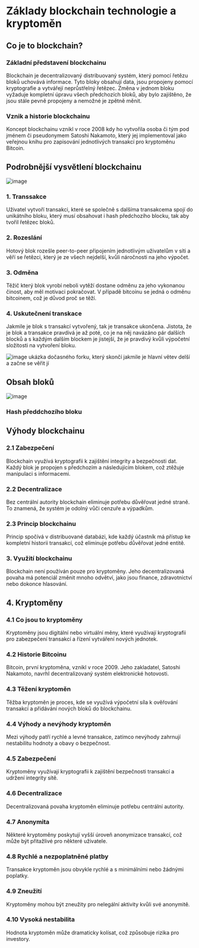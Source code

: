 # Základy blockchain technologie a kryptoměn
## Co je to blockchain?
### Základní představení blockchainu
Blockchain je decentralizovaný distribuovaný systém, který pomocí řetězu bloků uchovává informace. Tyto bloky obsahují data, jsou propojeny pomocí kryptografie a vytvářejí neprůstřelný řetězec. Změna v jednom bloku vyžaduje kompletní úpravu všech předchozích bloků, aby bylo zajištěno, že jsou stále pevně propojeny a nemožné je zpětně měnit.

### Vznik a historie blockchainu
Koncept blockchainu vznikl v roce 2008 kdy ho vytvořila osoba či tým pod jménem či pseudonymem Satoshi Nakamoto, který jej implementoval jako veřejnou knihu pro zapisování jednotlivých transakcí pro kryptoměnu Bitcoin.

## Podrobnější vysvětlení blockchainu
![image](https://github.com/aski94/Zaklady-blockchain-technologie-a-kryptomen/assets/114053450/043d8463-1006-4565-92f6-00f9240e76ab)
### 1. Transsakce
Uživatel vytvoří transakci, které se společně s dalšíma transakcema spojí do unikátního bloku, který musí obsahovat i hash předchozího blocku, tak aby tvořil řetězec bloků.
### 2. Rozeslání
Hotový blok rozešle peer-to-peer připojením jednotlivým uživatelům v síti a věří se řetězci, který je ze všech nejdelší, kvůli náročnosti na jeho výpočet.
### 3. Odměna
Těžič který blok vyrobí neboli vytěží dostane odměnu za jeho vykonanou činost, aby měl motivaci pokračovat. V případě bitcoinu se jedná o odměnu bitcoinem, což je důvod proč se těží.
### 4. Uskutečnení transkace
Jakmile je blok s transakcí vytvořený, tak je transakce ukončena. Jistota, že je blok a transakce pravdivá je až poté, co je na něj navázáno pár dalších blocků a s každým dalším blockem je jistejší, že je pravdivý kvůli výpočetní složitosti na vytvoření bloku.

![image](https://github.com/aski94/Zaklady-blockchain-technologie-a-kryptomen/assets/114053450/d7f49962-4109-4ae1-a09d-bfd2baa72a9f)
ukázka dočasného forku, který skončí jakmile je hlavní větev delší a začne se věřit jí

## Obsah bloků
![image](https://github.com/aski94/Zaklady-blockchain-technologie-a-kryptomen/assets/114053450/1088ad6d-37b9-4969-bc6d-62e2f0f45a82)
### Hash předdchozího bloku

## Výhody blockchainu
### 2.1 Zabezpečení
Blockchain využívá kryptografii k zajištění integrity a bezpečnosti dat. Každý blok je propojen s předchozím a následujícím blokem, což ztěžuje manipulaci s informacemi.

### 2.2 Decentralizace
Bez centrální autority blockchain eliminuje potřebu důvěřovat jedné straně. To znamená, že systém je odolný vůči cenzuře a výpadkům.

### 2.3 Princip blockchainu
Princip spočívá v distribuované databázi, kde každý účastník má přístup ke kompletní historii transakcí, což eliminuje potřebu důvěřovat jedné entitě.

### 3. Využití blockchainu
Blockchain není používán pouze pro kryptoměny. Jeho decentralizovaná povaha má potenciál změnit mnoho odvětví, jako jsou finance, zdravotnictví nebo dokonce hlasování.

## 4. Kryptoměny
### 4.1 Co jsou to kryptoměny
Kryptoměny jsou digitální nebo virtuální měny, které využívají kryptografii pro zabezpečení transakcí a řízení vytváření nových jednotek.

### 4.2 Historie Bitcoinu
Bitcoin, první kryptoměna, vznikl v roce 2009. Jeho zakladatel, Satoshi Nakamoto, navrhl decentralizovaný systém elektronické hotovosti.

### 4.3 Těžení kryptoměn
Těžba kryptoměn je proces, kde se využívá výpočetní síla k ověřování transakcí a přidávání nových bloků do blockchainu.

### 4.4 Výhody a nevýhody kryptoměn
Mezi výhody patří rychlé a levné transakce, zatímco nevýhody zahrnují nestabilitu hodnoty a obavy o bezpečnost.

### 4.5 Zabezpečení
Kryptoměny využívají kryptografii k zajištění bezpečnosti transakcí a udržení integrity sítě.

### 4.6 Decentralizace
Decentralizovaná povaha kryptoměn eliminuje potřebu centrální autority.

### 4.7 Anonymita
Některé kryptoměny poskytují vyšší úroveň anonymizace transakcí, což může být přitažlivé pro některé uživatele.

### 4.8 Rychlé a nezpoplatněné platby
Transakce kryptoměn jsou obvykle rychlé a s minimálními nebo žádnými poplatky.

### 4.9 Zneužití
Kryptoměny mohou být zneužity pro nelegální aktivity kvůli své anonymitě.

### 4.10 Vysoká nestabilita
Hodnota kryptoměn může dramaticky kolísat, což způsobuje rizika pro investory.
